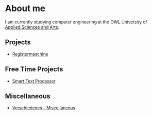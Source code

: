 # About me

<head>
    <meta name='robots' content='noindex,nofollow,noarchive' />
</head>

I am currently studying computer engineering at the [OWL University of Applied Sciences and Arts](https://www.th-owl.de/).

## Projects

- [Registermaschine](https://github.com/PowerVerox/registermaschine)

## Free Time Projects

- [Smart Text Processor](./stp/index.html)

## Miscellaneous

- [Verschiedenes - Miscellaneous](./misc/index.html)
